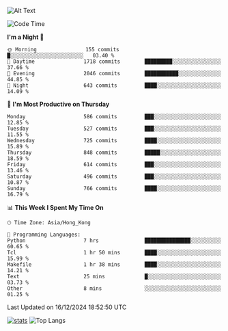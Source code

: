 ![Alt Text](https://media.tenor.com/3Gehha8RO-sAAAAC/goose-dance.gif)

<!--START_SECTION:waka-->
![Code Time](http://img.shields.io/badge/Code%20Time-372%20hrs%2010%20mins-blue)

**I'm a Night 🦉** 

```text
🌞 Morning                155 commits         █░░░░░░░░░░░░░░░░░░░░░░░░   03.40 % 
🌆 Daytime                1718 commits        █████████░░░░░░░░░░░░░░░░   37.66 % 
🌃 Evening                2046 commits        ███████████░░░░░░░░░░░░░░   44.85 % 
🌙 Night                  643 commits         ████░░░░░░░░░░░░░░░░░░░░░   14.09 % 
```
📅 **I'm Most Productive on Thursday** 

```text
Monday                   586 commits         ███░░░░░░░░░░░░░░░░░░░░░░   12.85 % 
Tuesday                  527 commits         ███░░░░░░░░░░░░░░░░░░░░░░   11.55 % 
Wednesday                725 commits         ████░░░░░░░░░░░░░░░░░░░░░   15.89 % 
Thursday                 848 commits         █████░░░░░░░░░░░░░░░░░░░░   18.59 % 
Friday                   614 commits         ███░░░░░░░░░░░░░░░░░░░░░░   13.46 % 
Saturday                 496 commits         ███░░░░░░░░░░░░░░░░░░░░░░   10.87 % 
Sunday                   766 commits         ████░░░░░░░░░░░░░░░░░░░░░   16.79 % 
```


📊 **This Week I Spent My Time On** 

```text
🕑︎ Time Zone: Asia/Hong_Kong

💬 Programming Languages: 
Python                   7 hrs               ███████████████░░░░░░░░░░   60.65 % 
Tcl                      1 hr 50 mins        ████░░░░░░░░░░░░░░░░░░░░░   15.99 % 
Makefile                 1 hr 38 mins        ████░░░░░░░░░░░░░░░░░░░░░   14.21 % 
Text                     25 mins             █░░░░░░░░░░░░░░░░░░░░░░░░   03.73 % 
Other                    8 mins              ░░░░░░░░░░░░░░░░░░░░░░░░░   01.25 % 
```


 Last Updated on 16/12/2024 18:52:50 UTC
<!--END_SECTION:waka-->
[![stats](https://github-readme-stats-rose-phi.vercel.app/api?username=jxncted&count_private=true)](https://github.com/jxncted/github-readme-stats)
![Top Langs](https://github-readme-stats-rose-phi.vercel.app/api/top-langs/?username=jxncted\&layout=compact&hide=c,assembly,jupyter%20notebook)

